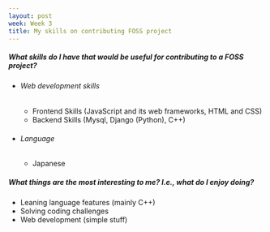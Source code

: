 ```yaml
---
layout: post
week: Week 3
title: My skills on contributing FOSS project
---
```



[//]: # (Content)
<h5>What skills do I have that would be useful for contributing to a FOSS project?</h5>
<ul>
    <li><h6>Web development skills</h6>
        <ul>
            <li>Frontend Skills (JavaScript and its web frameworks, HTML and CSS)</li>
            <li>Backend Skills (Mysql, Django (Python), C++)</li>
        </ul>
    </li>
    <li><h6>Language</h6>
        <ul>
            <li> Japanese </li>
        </ul>
    </li>
</ul>

<h5> What things are the most interesting to me? I.e., what do I enjoy doing? </h5>
<ul>
    <li>Leaning language features (mainly C++)</li>
    <li>Solving coding challenges</li>
    <li>Web development (simple stuff)</li>
</ul>
